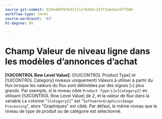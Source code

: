 ```yaml
---
source-git-commit: 029e406fbfb4217ce78364c2d1f1a6dae24ff588
workflow-type: tm+mt
source-wordcount: '63'
ht-degree: 0%

---
```

# Champ Valeur de niveau ligne dans les modèles d’annonces d’achat

**[!UICONTROL Row Level Value]:** ([!UICONTROL Product Type] et [!UICONTROL Category] niveaux uniquement) Valeurs à utiliser à partir du flux lorsque les valeurs du flux sont délimitées par des signes [`>`] plus grands. Par exemple, si le niveau cible `Product Type:L2=[Category2]` en utilisant [!UICONTROL Row Level Value] de 2, et la valeur de flux dans la variable
La colonne &quot;`[Category2]`&quot; est &quot;`Software>Graphics>Image Processing`&quot;, alors &quot;Graphiques&quot; est ciblé. Par défaut, le même niveau que le niveau de type de produit ou de catégorie est sélectionné.

